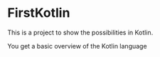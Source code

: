 # FirstKotlin

This is a project to show the possibilities in Kotlin.

You get a basic overview of the Kotlin language

